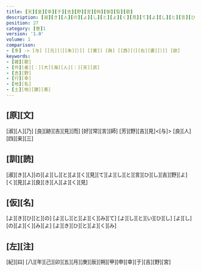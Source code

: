 ```yaml
---
title: [天][皇][幸][于][吉][野][宮][時][御][製][歌]
description: [淑][き][人][の][よ][し][と][よ][く][見][て][よ][し][と][言][ひ][し][吉][野][よ][く][見][よ][良][き][人][よ][く][見]
position: 27
category: [巻]1
version: '1.0'
volume: 1
comparison:
- [多] -> [与] [[元][（][朱][）]] [[寛]] [與] [[西][（][右][書][）]] [欲]
keywords:
- [雑][歌]
- [作][者][：][大][海][人][：][天][武]
- [吉][野]
- [行][幸]
- [地][名]
- [土][地][讃][美]
---
```


## [原][文]

[淑][人][乃] [良][跡][吉][見][而] [好][常][言][師] [芳][野][吉][見]<[与]> [良][人][四][来][三]

## [訓][読]

[淑][き][人][の][よ][し][と][よ][く][見][て][よ][し][と][言][ひ][し][吉][野][よ][く][見][よ][良][き][人][よ][く][見]

## [仮][名]

[よ][き][ひ][と][の] [よ][し][と][よ][く][み][て] [よ][し][と][い][ひ][し] [よ][し][の][よ][く][み][よ] [よ][き][ひ][と][よ][く][み]

## [左][注]

[紀][曰] [八][年][己][卯][五][月][庚][辰][朔][甲][申][幸][于][吉][野][宮]
